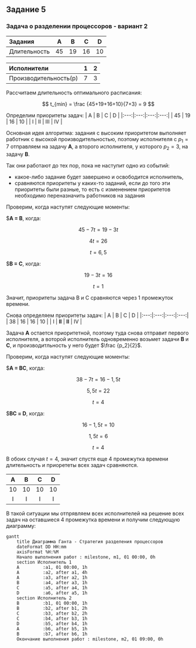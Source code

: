 ## Задание 5
### Задача о разделении процессоров - вариант 2



| Задания      |  A  |  B  |  C  |  D  |
|:-------------|:---:|:---:|:---:|:---:|
| Длительность |  45 |  19 |  16 |   10 |


| Исполнители         |  1  |  2  |
|:-------------------|:---:|:---:|
| Производительность(p)  |  7  |  3  |

Рассчитаем длительность оптимального расписания:

$$  
t_{min} = \frac {45+19+16+10}{7+3}  = 9
$$  

Определим приоритеты задач: 
|  A  |  B  |  C  |  D  |
|:---:|:---:|:---:|:---:|
|  45 |  19 |  16 |   10 |
|  I  |  II  |  III  |  IV  |


Основная идея алгоритма: задания с высоким приоритетом выполняет работник с высокой производительностью, поэтому исполнителя c $p_1 = 7$ отправляем на задачу **A**, а второго исполнителя, у которого $p_2 = 3$, на задачу **B**.

Так они работают до тех пор, пока не наступит одно из событий:
- какое-либо задание будет завершено и освободится исполнитель,
- сравняются приоритеты у каких-то заданий, если до того эти приоритеты были разные, то есть с изменением приоритетов необходимо переназначить работников на задания

Проверим, когда наступят следующие моменты:

$**A = B**, когда:

$$
45 - 7t = 19 -3t
$$

$$
4t = 26
$$

$$
t = 6,5
$$


$**B = C**, когда:

$$
19 -3t = 16
$$

$$
t = 1
$$

Значит, приоритеты задача B и C сравняются через 1 промежуток времени.

Снова определяем приоритеты задач: 
|  A  |  B  |  C  |  D  |
|:---:|:---:|:---:|:---:|
|  38 |  16 |  16 |   10 |
|  I  |  **II**  |  **II** |  IV  |

Задача **A** остается приоритетной, поэтому туда снова отправит первого исполнителя, а воторой исполнитель одновременно возьмет задачи **B** и **С**, и производитльность у него будет $\frac {p_2}{2}$.

Проверим, когда наступят следующие моменты:

$**A = BС**, когда:

$$
38 - 7t = 16 - 1,5t
$$

$$
5,5t = 22
$$

$$
t = 4
$$

$**BС = D**, когда:

$$
16 - 1,5t = 10
$$

$$
1,5t = 6
$$

$$
t = 4
$$

В обоих случая $t=4$, значит спустя еще 4 промежутка времени длительность и приорететы всех задач сравняются.

|  A  |  B  |  C  |  D  |
|:---:|:---:|:---:|:---:|
|  10 |  10 |  10 |   10 |
|  I  |  I|  I |  I  |

В такой ситуации мы отпрявляем всех исполнителей на решение всех задач на оставшиеся 4 промежутка времени и получим следующую диаграмму:

```mermaid
gantt
    title Диаграмма Ганта - Стратегия разделения процессоров
    dateFormat DD HH:mm    
    axisFormat %H:%M
    Начало выполнения работ : milestone, m1, 01 00:00, 0h
    section Исполнитель 1
    A         :a1, 01 00:00, 1h
    A         :a2, after a1, 4h
    A         :a3, after a2, 1h
    B         :a4, after a3, 1h
    C         :a5, after a4, 1h
    D         :a6, after a5, 1h
    section Исполнитель 2
    B         :b1, 01 00:00, 1h
    B         :b2, after b1, 2h
    C         :b3, after b2, 2h
    C         :b4, after b3, 1h
    D         :b5, after b4, 1h
    A         :b6, after b5, 1h
    B         :b7, after b6, 1h
    Окончание выполнения работ : milestone, m2, 01 09:00, 0h
```

